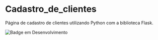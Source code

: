 # Cadastro_de_clientes
Página de cadastro de clientes utilizando Python com a biblioteca Flask.


![Badge em Desenvolvimento](http://img.shields.io/static/v1?label=STATUS&message=EM%20DESENVOLVIMENTO&color=GREEN&style=for-the-badge)
